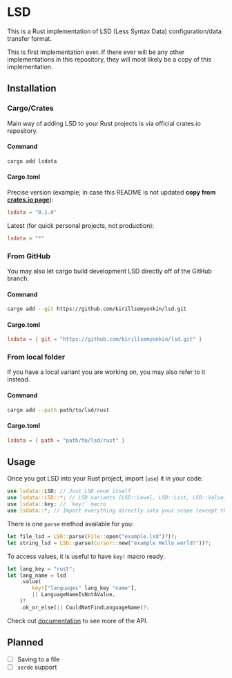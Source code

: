 # LSD

This is a Rust implementation of LSD (Less Syntax Data) configuration/data transfer format.

This is first implementation ever. If there ever will be any other implementations in this
repository, they will most likely be a copy of this implementation.

## Installation

### Cargo/Crates

Main way of adding LSD to your Rust projects is via official crates.io repository.

#### Command

```sh
cargo add lsdata
```

#### Cargo.toml

Precise version (example; in case this README is not updated **copy from
[crates.io page](https://crates.io/crates/lsdata)**):

```toml
lsdata = "0.1.0"
```

Latest (for quick personal projects, not production):

```toml
lsdata = "*"
```

### From GitHub

You may also let cargo build development LSD directly off of the GitHub branch.

#### Command

```sh
cargo add --git https://github.com/kirillsemyonkin/lsd.git
```

#### Cargo.toml

```toml
lsdata = { git = "https://github.com/kirillsemyonkin/lsd.git" }
```

### From local folder

If you have a local variant you are working on, you may also refer to it instead.

#### Command

```sh
cargo add --path path/to/lsd/rust
```

#### Cargo.toml

```toml
lsdata = { path = "path/to/lsd/rust" }
```

## Usage

Once you got LSD into your Rust project, import (`use`) it in your code:

```rust
use lsdata::LSD; // Just LSD enum itself
use lsdata::LSD::*; // LSD variants (LSD::Level, LSD::List, LSD::Value)
use lsdata::key; // `key!` macro
use lsdata::*; // Import everything directly into your scope (except those variants)
```

There is one `parse` method available for you:

```rust
let file_lsd = LSD::parse(File::open("example.lsd")?)?;
let string_lsd = LSD::parse(Cursor::new("example Hello world!"))?; 
```

To access values, it is useful to have `key!` macro ready:

```rust
let lang_key = "rust";
let lang_name = lsd
    .value(
        key!["languages" lang_key "name"],
        || LanguageNameIsNotAValue,
    )?
    .ok_or_else(|| CouldNotFindLanguageName)?;
```

Check out [documentation](https://docs.rs/lsdata/) to see more of the API.

## Planned

- [ ] Saving to a file
- [ ] `serde` support
